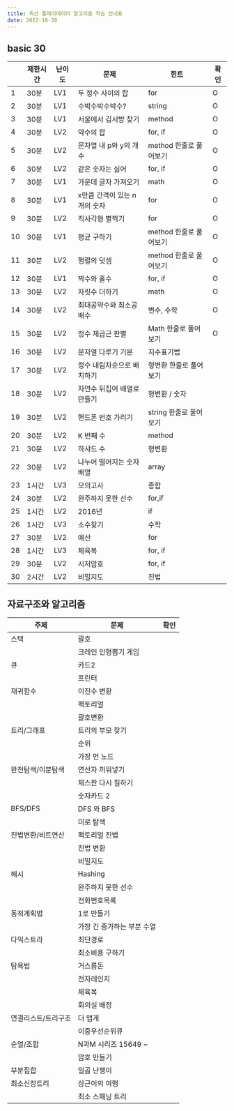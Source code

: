 ```yaml
---
title: 독산 플레이데이터 알고리즘 학습 안내표
date: 2022-10-30
---
```


## basic 30

|    | 제한시간 | 난이도 | 문제                         | 힌트                   | 확인 |
|----|----------|--------|------------------------------|------------------------|------|
|  1 | 30분     | LV1    | 두 정수 사이의 합            | for                    | O    |
|  2 | 30분     | LV1    | 수박수박수박수?              | string                 | O    |
|  3 | 30분     | LV1    | 서울에서 김서방 찾기         | method                 | O    |
|  4 | 30분     | LV2    | 약수의 합                    | for, if                | O    |
|  5 | 30분     | LV2    | 문자열 내 p와 y의 개수       | method 한줄로 풀어보기 | O    |
|  6 | 30분     | LV2    | 같은 숫자는 싫어             | for, if                | O    |
|  7 | 30분     | LV1    | 가운데 글자 가져오기         | math                   | O    |
|  8 | 30분     | LV1    | x만큼 간격이 있는 n개의 숫자 | for                    | O    |
|  9 | 30분     | LV2    | 직사각형 별찍기              | for                    | O    |
| 10 | 30분     | LV1    | 평균 구하기                  | method 한줄로 풀어보기 | O    |
| 11 | 30분     | LV2    | 행렬의 덧셈                  | method 한줄로 풀어보기 | O    |
| 12 | 30분     | LV1    | 짝수와 홀수                  | for, if                | O    |
| 13 | 30분     | LV2    | 자릿수 더하기                | math                   | O    |
| 14 | 30분     | LV2    | 최대공약수와 최소공배수      | 변수, 수학             | O    |
| 15 | 30분     | LV2    | 정수 제곱근 판별             | Math 한줄로 풀어보기   | O    |
| 16 | 30분     | LV2    | 문자열 다루기 기본           | 지수표기법             |      |
| 17 | 30분     | LV2    | 정수 내림차순으로 배치하기   | 형변환 한줄로 풀어보기 |      |
| 18 | 30분     | LV2    | 자연수 뒤집어 배열로 만들기  | 형변환 / 숫자          |      |
| 19 | 30분     | LV2    | 핸드폰 번호 가리기           | string 한줄로 풀어보기 |      |
| 20 | 30분     | LV2    | K 번째 수                    | method                 |      |
| 21 | 30분     | LV2    | 하샤드 수                    | 형변환                 |      |
| 22 | 30분     | LV2    | 나누어 떨어지는 숫자 배열    | array                  |      |
| 23 | 1시간    | LV3    | 모의고사                     | 종합                   |      |
| 24 | 30분     | LV2    | 완주하지 못한 선수           | for,if                 |      |
| 25 | 1시간    | LV2    | 2016년                       | if                     |      |
| 26 | 1시간    | LV3    | 소수찾기                     | 수학                   |      |
| 27 | 30분     | LV2    | 예산                         | for                    |      |
| 28 | 1시간    | LV3    | 체육복                       | for, if                |      |
| 29 | 30분     | LV2    | 시저암호                     | for, if                |      |
| 30 | 2시간    | LV2    | 비밀지도                     | 진법                   |      |

## 자료구조와 알고리즘

| 주제                | 문제                       | 확인 |
|---------------------|----------------------------|------|
| 스택                | 괄호                       |      |
|                     | 크레인 인형뽑기 게임       |      |
| 큐                  | 카드2                      |      |
|                     | 프린터                     |      |
| 재귀함수            | 이진수 변환                |      |
|                     | 팩토리얼                   |      |
|                     | 괄호변환                   |      |
| 트리/그래프         | 트리의 부모 찾기           |      |
|                     | 순위                       |      |
|                     | 가장 먼 노드               |      |
| 완전탐색/이분탐색   | 연산자 끼워넣기            |      |
|                     | 체스판 다시 칠하기         |      |
|                     | 숫자카드 2                 |      |
| BFS/DFS             |  DFS 와 BFS                |      |
|                     | 미로 탐색                  |      |
| 진법변환/비트연산   | 팩토리얼 진법              |      |
|                     | 진법 변환                  |      |
|                     | 비밀지도                   |      |
| 해시                | Hashing                    |      |
|                     | 완주하지 못한 선수         |      |
|                     | 전화번호목록               |      |
| 동적계획법          | 1로 만들기                 |      |
|                     | 가장 긴 증가하는 부분 수열 |      |
| 다익스트라          | 최단경로                   |      |
|                     | 최소비용 구하기            |      |
| 탐욕법              | 거스름돈                   |      |
|                     | 전자레인지                 |      |
|                     | 체육복                     |      |
|                     | 회의실 배정                |      |
| 연결리스트/트리구조 | 더 맵게                    |      |
|                     | 이중우선순위큐             |      |
| 순열/조합           | N과M 시리즈 15649 ~        |      |
|                     | 암호 만들기                |      |
| 부분집합            | 일곱 난쟁이                |      |
| 최소신장트리        | 상근이의 여행              |      |
|                     | 최소 스패닝 트리           |      |